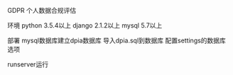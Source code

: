GDPR 个人数据合规评估

环境
python 3.5.4以上
django 2.1.2以上
mysql 5.7以上

部署
mysql数据库建立dpia数据库
导入dpia.sql到数据库
配置settings的数据库选项

runserver运行
